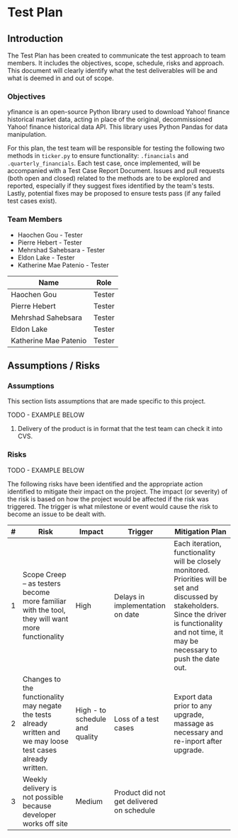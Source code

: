 # Test Plan

## Introduction
The Test Plan has been created to communicate the test approach to team members. It
includes the objectives, scope, schedule, risks and approach. This document will clearly
identify what the test deliverables will be and what is deemed in and out of scope.
### Objectives
yfinance is an open-source Python library used to download Yahoo! finance historical market data, acting in place of the original, decommissioned Yahoo! finance historical data API. This library uses Python Pandas for data manipulation.

For this plan, the test team will be responsible for testing the following two methods in `ticker.py` to ensure functionality: `.financials` and `.quarterly_financials`. Each test case, once implemented, will be accompanied with a Test Case Report Document. Issues and pull requests (both open and closed) related to the methods are to be explored and reported, especially if they suggest fixes identified by the team's tests. Lastly, potential fixes may be proposed to ensure tests pass (if any failed test cases exist). 

### Team Members
* Haochen Gou - Tester
* Pierre Hebert - Tester
* Mehrshad Sahebsara - Tester
* Eldon Lake - Tester
* Katherine Mae Patenio - Tester

| Name | Role |
|------|------|
| Haochen Gou | Tester |
| Pierre Hebert | Tester |
| Mehrshad Sahebsara | Tester |
| Eldon Lake | Tester |
| Katherine Mae Patenio | Tester |

## Assumptions / Risks
### Assumptions
This section lists assumptions that are made specific to this project.

TODO  - EXAMPLE BELOW
1. Delivery of the product is in format that the test team can check it into CVS.

### Risks
TODO - EXAMPLE BELOW

The following risks have been identified and the appropriate action identified to mitigate
their impact on the project. The impact (or severity) of the risk is based on how the project
would be affected if the risk was triggered. The trigger is what milestone or event would
cause the risk to become an issue to be dealt with.

| # | Risk | Impact | Trigger | Mitigation Plan |
|---|------|--------|---------|-----------------|
| 1 | Scope Creep – as testers become more familiar with the tool, they will want more functionality | High | Delays in implementation on date | Each iteration, functionality will be closely monitored. Priorities will be set and discussed by stakeholders. Since the driver is functionality and not time, it may be necessary to push the date out.
| 2 | Changes to the functionality may negate the tests already written and we may loose test cases already written. | High - to schedule and quality | Loss of a test cases | Export data prior to any upgrade, massage as necessary and re-inport after upgrade.
| 3 | Weekly delivery is not possible because developer works off site | Medium | Product did not get delivered on schedule